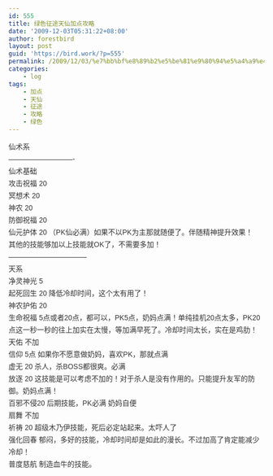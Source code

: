 ```yaml
---
id: 555
title: 绿色征途天仙加点攻略
date: '2009-12-03T05:31:22+08:00'
author: forestbird
layout: post
guid: 'https://bird.work/?p=555'
permalink: /2009/12/03/%e7%bb%bf%e8%89%b2%e5%be%81%e9%80%94%e5%a4%a9%e4%bb%99%e5%8a%a0%e7%82%b9%e6%94%bb%e7%95%a5-2/
categories:
    - log
tags:
    - 加点
    - 天仙
    - 征途
    - 攻略
    - 绿色
---
```


<font class="Apple-style-span" face="Arial" size="4"><span class="Apple-style-span" style="font-size: 14px; line-height: 22px;">**<span class="Apple-style-span" style="font-weight: normal; line-height: 24px; border-collapse: collapse; color: rgb(51, 51, 51); ">仙术系   
—————————-   
仙术基础   
攻击祝福 20   
冥想术 20   
神农 20   
防御祝福 20   
仙元护体 20 （PK仙必满）如果不以PK为主那就随便了。伴随精神提升效果！   
其他的技能够加以上技能就OK了，不需要多加！   
———————————   
天系   
净灵神光 5   
起死回生 20 降低冷却时间，这个太有用了！   
神农护佑 20   
生命祝福 5点或者20点，都可以，PK5点，奶妈点满！单纯挂机20点太多，PK20点这一秒一秒的往上加实在太慢，等加满早死了。冷却时间太长，实在是鸡肋！   
天佑 不加   
信仰 5点 如果你不愿意做奶妈，喜欢PK，那就点满   
虚无 20 杀人，杀BOSS都很爽。必满   
放逐 20 这技能是可以考虑不加的！对于杀人是没有作用的。只能提升友军的防御。奶妈点满！   
百邪不侵20 后期技能，PK必满 奶妈自便   
扇舞 不加   
祈祷 20 超级木乃伊技能，死后必定站起来。太吓人了   
强化回春 郁闷，多好的技能，冷却时间却是如此的漫长。不过加高了肯定能减少冷却！   
普度慈航 制造血牛的技能。</span>**</span></font>